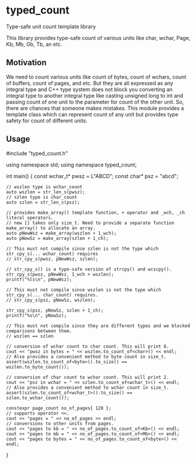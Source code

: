 # typed_count
Type-safe unit count template library

This library provides type-safe count of various units like char, wchar, Page,
Kb, Mb, Gb, Tb, an etc.

## Motivation
We need to count various units like count of bytes, count of wchars, count of buffers,
count of pages, and etc. But they are all expressed as any integral type and
C++ type system does not block you converting an integral type to another integral type
like casting unsigned long to int and passing count of one unit to the parameter
for count of the other unit. So, there are chances that someone makes mistakes.
This module provides a template class which can represent count of any unit but provides type safety
for count of different units.

## Usage

  #include "typed_count.h"

  using namespace std;
  using namespace typed_count;

  int main()
  {
    const wchar_t* pwsz = L"ABCD";
    const char* psz = "abcd";

    // wszlen type is wchar_count
    auto wszlen = str_len_s(pwsz);
    // szlen type is char_count
    auto szlen = str_len_s(psz);

    // provides make_array() template function, + operator and _wch, _ch literal operators.
    // new [] takes only size_t. Need to provide a separate function make_array() to allocate an array.
    auto pNewWsz = make_array(wszlen + 1_wch);
    auto pNewSz = make_array(szlen + 1_ch);

    // This must not compile since szlen is not the type which str_cpy_s(... wchar_count) requires
    // str_cpy_s(pwsz, pNewWsz, szlen);

    // str_cpy_s() is a type-safe version of strcpy() and wcscpy().
    str_cpy_s(pwsz, pNewWsz, 1_wch + wszlen);
    printf("%ls\n", pNewWsz);

    // This must not compile since wszlen is not the type which str_cpy_s(... char_count) requires.
    // str_cpy_s(psz, pNewSz, wszlen);

    str_cpy_s(psz, pNewSz, szlen + 1_ch);
    printf("%s\n", pNewSz);

    // This must not compile since they are different types and we blocked comparisons between them.
    // wszlen == szlen

    // conversion of wchar count to char count. This will print 8.
    cout << "pwsz in bytes = " << wszlen.to_count_of<char>() << endl;
    // Also provides a convenient method to byte count in size_t.
    assert(wszlen.to_count_of<byte>().to_size() == wszlen.to_byte_count());

    // conversion of char count to wchar count. This will print 2.
    cout << "psz in wchar = " << szlen.to_count_of<wchar_t>() << endl;
    // Also provides a convenient method to wchar count in size_t.
    assert(szlen.to_count_of<wchar_t>().to_size() == szlen.to_wchar_count());

    constexpr page_count no_of_pages{ 128 };
    // supports operator <<.
    cout << "pages = " << no_of_pages << endl;
    // conversions to other units from pages.
    cout << "pages to kb = " << no_of_pages.to_count_of<Kb>() << endl;
    cout << "pages to mb = " << no_of_pages.to_count_of<Mb>() << endl;
    cout << "pages to bytes = " << no_of_pages.to_count_of<byte>() << endl;
  }

